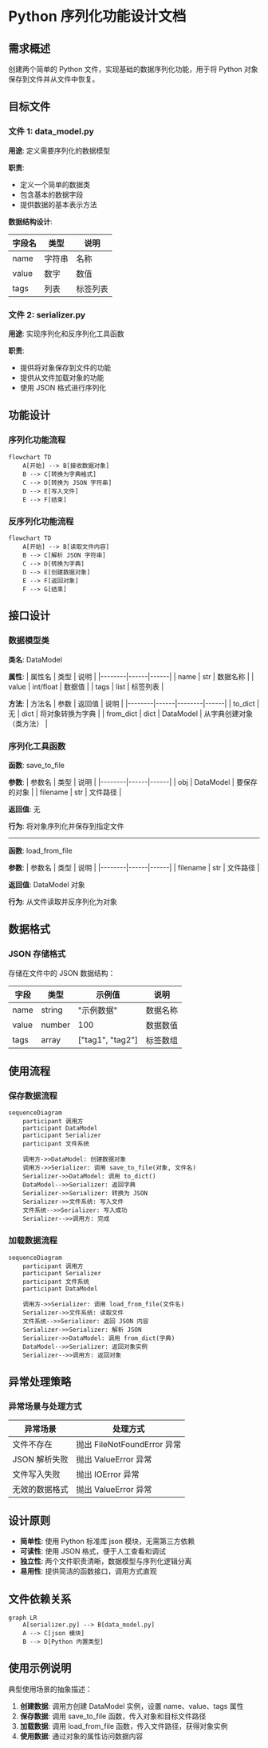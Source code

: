 # Python 序列化功能设计文档

## 需求概述

创建两个简单的 Python 文件，实现基础的数据序列化功能，用于将 Python 对象保存到文件并从文件中恢复。

## 目标文件

### 文件 1: data_model.py
**用途**: 定义需要序列化的数据模型

**职责**:
- 定义一个简单的数据类
- 包含基本的数据字段
- 提供数据的基本表示方法

**数据结构设计**:

| 字段名 | 类型 | 说明 |
|--------|------|------|
| name | 字符串 | 名称 |
| value | 数字 | 数值 |
| tags | 列表 | 标签列表 |

### 文件 2: serializer.py
**用途**: 实现序列化和反序列化工具函数

**职责**:
- 提供将对象保存到文件的功能
- 提供从文件加载对象的功能
- 使用 JSON 格式进行序列化

## 功能设计

### 序列化功能流程

```mermaid
flowchart TD
    A[开始] --> B[接收数据对象]
    B --> C[转换为字典格式]
    C --> D[转换为 JSON 字符串]
    D --> E[写入文件]
    E --> F[结束]
```

### 反序列化功能流程

```mermaid
flowchart TD
    A[开始] --> B[读取文件内容]
    B --> C[解析 JSON 字符串]
    C --> D[转换为字典]
    D --> E[创建数据对象]
    E --> F[返回对象]
    F --> G[结束]
```

## 接口设计

### 数据模型类

**类名**: DataModel

**属性**:
| 属性名 | 类型 | 说明 |
|--------|------|------|
| name | str | 数据名称 |
| value | int/float | 数据值 |
| tags | list | 标签列表 |

**方法**:
| 方法名 | 参数 | 返回值 | 说明 |
|--------|------|--------|------|
| to_dict | 无 | dict | 将对象转换为字典 |
| from_dict | dict | DataModel | 从字典创建对象（类方法） |

### 序列化工具函数

**函数**: save_to_file

**参数**:
| 参数名 | 类型 | 说明 |
|--------|------|------|
| obj | DataModel | 要保存的对象 |
| filename | str | 文件路径 |

**返回值**: 无

**行为**: 将对象序列化并保存到指定文件

---

**函数**: load_from_file

**参数**:
| 参数名 | 类型 | 说明 |
|--------|------|------|
| filename | str | 文件路径 |

**返回值**: DataModel 对象

**行为**: 从文件读取并反序列化为对象

## 数据格式

### JSON 存储格式

存储在文件中的 JSON 数据结构：

| 字段 | 类型 | 示例值 | 说明 |
|------|------|--------|------|
| name | string | "示例数据" | 数据名称 |
| value | number | 100 | 数据数值 |
| tags | array | ["tag1", "tag2"] | 标签数组 |

## 使用流程

### 保存数据流程

```mermaid
sequenceDiagram
    participant 调用方
    participant DataModel
    participant Serializer
    participant 文件系统

    调用方->>DataModel: 创建数据对象
    调用方->>Serializer: 调用 save_to_file(对象, 文件名)
    Serializer->>DataModel: 调用 to_dict()
    DataModel-->>Serializer: 返回字典
    Serializer->>Serializer: 转换为 JSON
    Serializer->>文件系统: 写入文件
    文件系统-->>Serializer: 写入成功
    Serializer-->>调用方: 完成
```

### 加载数据流程

```mermaid
sequenceDiagram
    participant 调用方
    participant Serializer
    participant 文件系统
    participant DataModel

    调用方->>Serializer: 调用 load_from_file(文件名)
    Serializer->>文件系统: 读取文件
    文件系统-->>Serializer: 返回 JSON 内容
    Serializer->>Serializer: 解析 JSON
    Serializer->>DataModel: 调用 from_dict(字典)
    DataModel-->>Serializer: 返回对象实例
    Serializer-->>调用方: 返回对象
```

## 异常处理策略

### 异常场景与处理方式

| 异常场景 | 处理方式 |
|----------|----------|
| 文件不存在 | 抛出 FileNotFoundError 异常 |
| JSON 解析失败 | 抛出 ValueError 异常 |
| 文件写入失败 | 抛出 IOError 异常 |
| 无效的数据格式 | 抛出 ValueError 异常 |

## 设计原则

- **简单性**: 使用 Python 标准库 json 模块，无需第三方依赖
- **可读性**: 使用 JSON 格式，便于人工查看和调试
- **独立性**: 两个文件职责清晰，数据模型与序列化逻辑分离
- **易用性**: 提供简洁的函数接口，调用方式直观

## 文件依赖关系

```mermaid
graph LR
    A[serializer.py] --> B[data_model.py]
    A --> C[json 模块]
    B --> D[Python 内置类型]
```

## 使用示例说明

典型使用场景的抽象描述：

1. **创建数据**: 调用方创建 DataModel 实例，设置 name、value、tags 属性
2. **保存数据**: 调用 save_to_file 函数，传入对象和目标文件路径
3. **加载数据**: 调用 load_from_file 函数，传入文件路径，获得对象实例
4. **使用数据**: 通过对象的属性访问数据内容
